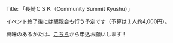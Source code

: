 Title: 「長崎ＣＳＫ（Community Summit Kyushu）」

イベント終了後には懇親会も行う予定です（予算は１人約4,000円）。

興味のあるかたは、[こちら](http://form1.fc2.com/form/?id=280244)から申込お願いします！